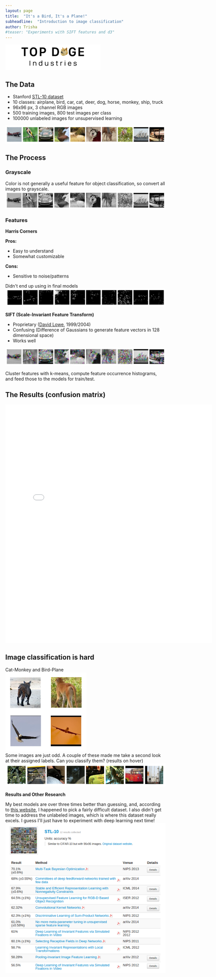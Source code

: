 ```yaml
---
layout: page
title:  "It's a Bird, It's a Plane!"
subheadline:  "Introduction to image classification"
author: Trisha
#teaser: "Experiments with SIFT features and d3"
---
```

<!--
<script src="http://d3js.org/d3.v3.min.js"></script>
<script src="http://d3js.org/colorbrewer.v1.min.js"></script>
<script src="http://code.jquery.com/jquery-1.11.0.min.js"></script>
<script src="http://d3js.org/queue.v1.min.js"></script>

<script src="../blog/heatmap.js"></script>
<link rel="stylesheet" href="../blog/heatmap.css" />



<script>
$(document).ready(function() {
	heatmap_display("../blog/heatmaps/linsvc_lim=500_k=300.json", "#heatmap", "PuRd", 'linsvc');
});
</script>

<!--</head>

<body>-->

![topdoge logo](../images/topdoge.png)  

## The Data  

- Stanford [STL-10 dataset](http://cs.stanford.edu/~acoates/stl10/)
- 10 classes: airplane, bird, car, cat, deer, dog, horse, monkey, ship, truck
- 96x96 px, 3 channel RGB images
- 500 training images, 800 test images per class
- 100000 unlabeled images for unsupervised learning  

![Sample image from each class](../images/all_classes_color.png)

## The Process  

###  Grayscale

Color is not generally a useful feature for object classification, so convert all images to grayscale.  
![same images now in grayscale](../images/all_classes_gray.png)

###  Features  

**Harris Corners**

**Pros:**  

- Easy to understand
- Somewhat customizable  

**Cons:**  

- Sensitive to noise/patterns  

Didn't end up using in final models  
<img class="zoom-img" src="../images/all_classes_harris.png" alt="same images with harris features">  
<!--![same images with harris features](../images/all_classes_harris.png)  
-->
**SIFT (Scale-Invariant Feature Transform)**

- Proprietary ([David Lowe](https://en.wikipedia.org/wiki/David_G._Lowe), 1999/2004)  
- Confusing (Difference of Gaussians to generate feature vectors in 128 dimensional space)  
- Works well  

<img class="zoom-img" src="../images/all_classes_sift.png" alt="same images with sift features">
<!--![same images with sift features](../images/all_classes_sift.png)  -->

Cluster features with k-means, compute feature occurrence histograms, and feed those to the models for train/test.  

## The Results (confusion matrix)  

<iframe src="../d3/imageclassif1/index.html" width="650" height="750" style="border:none" scrolling="no"></iframe>
<!--
<div id="heatmap"></div>
<table style="height:60px; width:80%; text-align: center; align: center">
  <tr>
    <td>
    <table >
        <tr>
         <p>
            <label for="lim" 
                style="display: inline-block; text-align: center">
            Training Images:<span id="lim-value"></span>
            </label>
            <input type="range" min="1" max="510" id="lim" value="500">
        </p>
        </tr>
        <tr>
         <p>
            <label for="k" 
                style="display: inline-block; text-align: center">
            Feature Centers:<span id="k-value"></span>
            </label>
            <input type="range" min="1" max="310" id="k" value="300">
        </p>
        </tr>
    </table>
    </td>
    <td>
    <table>
    <tr><!--
    Model:
    <select id="model">
    <option value="nomodel">----</option>
    <option value="mnb" selected>Multinomial Naive Bayes</option>
    <option value="gnb">Gaussian Naive Bayes</option>
    <option value="linsvc">Linear SVC</option>
    <option value="logreg">Logistic Regression</option>
    <option value="rf">Random Forrest</option>
    <option value="tree">Decision Tree</option>
    </select> --
    </tr>
    <tr>
    <p>
      <label for="mname" 
         style="display: inline-block; text-align: center">
         Model Slider:<span id="mname-value"></span>
      </label>
      <input type="range" min="1" max="600" id="mname" value="600">
    </p>
    </tr>
    </table>
    </td>
  </tr>
</table>
  -->
  
## Image classification is hard  

Cat-Monkey and Bird-Plane  
![these images look similar for different objects](../images/catmonkey_birdplane.png)  
Some images are just odd. A couple of these made me take a second look at their assigned labels. Can you classify them? (results on hover)  
![odd images](../images/oddimages.png "monkey, airplane, dog, cat, car, monkey, truck, truck")  

**Results and Other Research**  

My best models are over three times better than guessing, and, according to [this website](http://rodrigob.github.io/are_we_there_yet/build/classification_datasets_results.html), I happened to pick a fairly difficult dataset. I also didn't get time to address the unlabeled images, which is where this dataset really excels. I guess I'll just have to experiment with deep learning next time!  
![papers from the STL-10](../images/stl10pub.png)  



